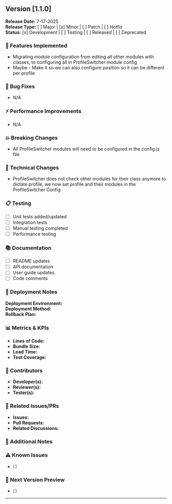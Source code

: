 ## Version [1.1.0]
**Release Date:** 7-17-2025  
**Release Type:** [ ] Major | [x] Minor | [ ] Patch | [ ] Hotfix  
**Status:** [x] Development | [ ] Testing | [ ] Released | [ ] Deprecated

### 🎯 Features Implemented
- Migrating module configuration from editing all other modules with classes, to configuring all in ProfileSwitcher module config 
- Maybe - Make it so we can also configure position so it can be different per profile

### 🐛 Bug Fixes
- N/A

### ⚡ Performance Improvements
- N/A

### 💥 Breaking Changes
- All ProfileSwitcher modules will need to be configured in the config.js file

### 🔧 Technical Changes
- ProfileSwitcher does not check other modules for their class anymore to dictate profile, we now set profile and their modules in the ProfileSwitcher Config

### 📋 Testing
- [ ] Unit tests added/updated
- [ ] Integration tests
- [ ] Manual testing completed
- [ ] Performance testing

### 📚 Documentation
- [ ] README updates
- [ ] API documentation
- [ ] User guide updates
- [ ] Code comments

### 🚀 Deployment Notes
**Deployment Environment:**  
**Deployment Method:**  
**Rollback Plan:** 

### 📊 Metrics & KPIs
- **Lines of Code:** 
- **Bundle Size:** 
- **Load Time:** 
- **Test Coverage:** 

### 🤝 Contributors
- **Developer(s):** 
- **Reviewer(s):** 
- **Tester(s):** 

### 🔗 Related Issues/PRs
- **Issues:** 
- **Pull Requests:** 
- **Related Discussions:** 

### 📝 Additional Notes


### ⚠️ Known Issues
- [ ] 

### 🔮 Next Version Preview
- [ ] 

---